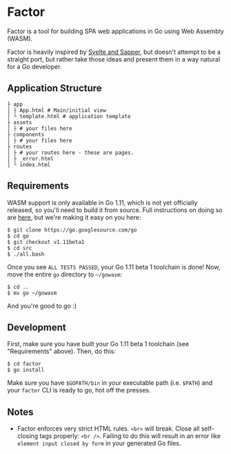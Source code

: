 # Factor

Factor is a tool for building SPA web applications in Go using Web Assembly (WASM).

Factor is heavily inspired by [Svelte and Sapper](https://sapper.svelte.technology/guide#getting-started), but doesn't attempt to be a straight port, but rather take those ideas and present them in a way natural for a Go developer.

## Application Structure

```
├ app
│ ├ App.html # Main/initial view
│ └ template.html # application template
├ assets
│ ├ # your files here
├ components 
│ ├ # your files here
├ routes
│ ├ # your routes here - these are pages.
│ ├ _error.html
│ └ index.html
```

## Requirements

WASM support is only available in Go 1.11, which is not yet officially released, so you'll need to build it from source. Full instructions on doing so are [here](https://golang.org/doc/install/source), but we're making it easy on you here:

```console
$ git clone https://go.googlesource.com/go
$ cd go
$ git checkout v1.11beta1
$ cd src
$ ./all.bash
```

Once you see `ALL TESTS PASSED`, your Go 1.11 beta 1 toolchain is done! Now, move
the entire `go` directory to `~/gowasm`:

```console
$ cd ..
$ mv go ~/gowasm
```

And you're good to go :)

## Development

First, make sure you have built your Go 1.11 beta 1 toolchain (see "Requirements" above). Then, do this:

```console
$ cd factor
$ go install
```

Make sure you have `$GOPATH/bin` in your executable path (i.e. `$PATH`) and your `factor` CLI is ready to go, hot off the presses.

## Notes

* Factor enforces very strict HTML rules.  `<br>` will break.  Close all self-closing tags properly: `<br />`.  Failing to do this will result in an error like `element input closed by form` in your generated Go files.
